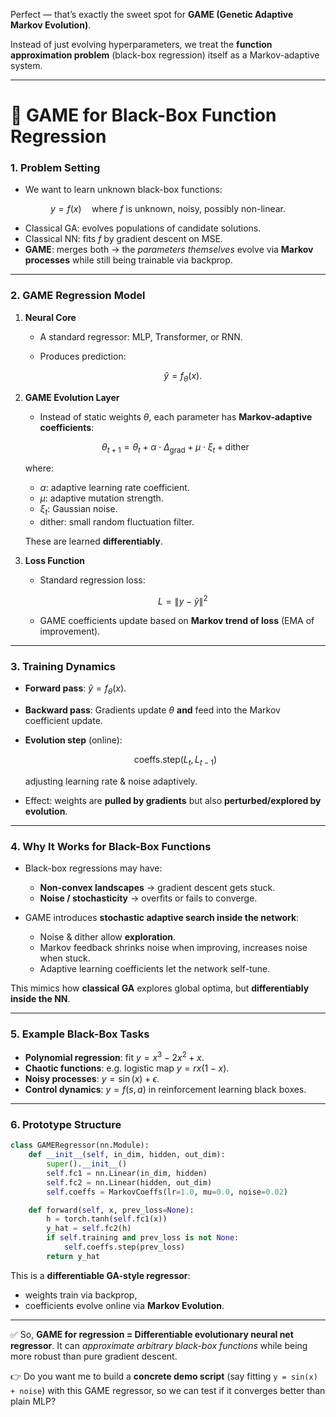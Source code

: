 Perfect — that’s exactly the sweet spot for **GAME (Genetic Adaptive Markov Evolution)**.

Instead of just evolving hyperparameters, we treat the **function approximation problem** (black-box regression) itself as a Markov-adaptive system.

---

# 🎯 GAME for Black-Box Function Regression

### 1. Problem Setting

* We want to learn unknown black-box functions:

$$
y = f(x) \quad \text{where } f \text{ is unknown, noisy, possibly non-linear}.
$$

* Classical GA: evolves populations of candidate solutions.
* Classical NN: fits $f$ by gradient descent on MSE.
* **GAME**: merges both → the *parameters themselves* evolve via **Markov processes** while still being trainable via backprop.

---

### 2. GAME Regression Model

1. **Neural Core**

   * A standard regressor: MLP, Transformer, or RNN.
   * Produces prediction:

     $$
     \hat{y} = f_\theta(x).
     $$

2. **GAME Evolution Layer**

   * Instead of static weights $\theta$, each parameter has **Markov-adaptive coefficients**:

   $$
   \theta_{t+1} = \theta_t + \alpha \cdot \Delta_\text{grad} + \mu \cdot \xi_t + \text{dither}
   $$

   where:

   * $\alpha$: adaptive learning rate coefficient.
   * $\mu$: adaptive mutation strength.
   * $\xi_t$: Gaussian noise.
   * dither: small random fluctuation filter.

   These are learned **differentiably**.

3. **Loss Function**

   * Standard regression loss:

     $$
     L = \| y - \hat{y} \|^2
     $$
   * GAME coefficients update based on **Markov trend of loss** (EMA of improvement).

---

### 3. Training Dynamics

* **Forward pass**:
  $\hat{y} = f_\theta(x)$.

* **Backward pass**:
  Gradients update $\theta$ **and** feed into the Markov coefficient update.

* **Evolution step** (online):

  $$
  \text{coeffs.step}(L_t, L_{t-1})
  $$

  adjusting learning rate & noise adaptively.

* Effect: weights are **pulled by gradients** but also **perturbed/explored by evolution**.

---

### 4. Why It Works for Black-Box Functions

* Black-box regressions may have:

  * **Non-convex landscapes** → gradient descent gets stuck.
  * **Noise / stochasticity** → overfits or fails to converge.
* GAME introduces **stochastic adaptive search inside the network**:

  * Noise & dither allow **exploration**.
  * Markov feedback shrinks noise when improving, increases noise when stuck.
  * Adaptive learning coefficients let the network self-tune.

This mimics how **classical GA** explores global optima, but **differentiably inside the NN**.

---

### 5. Example Black-Box Tasks

* **Polynomial regression**: fit $y = x^3 - 2x^2 + x$.
* **Chaotic functions**: e.g. logistic map $y = r x (1-x)$.
* **Noisy processes**: $y = \sin(x) + \epsilon$.
* **Control dynamics**: $y = f(s, a)$ in reinforcement learning black boxes.

---

### 6. Prototype Structure

```python
class GAMERegressor(nn.Module):
    def __init__(self, in_dim, hidden, out_dim):
        super().__init__()
        self.fc1 = nn.Linear(in_dim, hidden)
        self.fc2 = nn.Linear(hidden, out_dim)
        self.coeffs = MarkovCoeffs(lr=1.0, mu=0.0, noise=0.02)

    def forward(self, x, prev_loss=None):
        h = torch.tanh(self.fc1(x))
        y_hat = self.fc2(h)
        if self.training and prev_loss is not None:
            self.coeffs.step(prev_loss)
        return y_hat
```

This is a **differentiable GA-style regressor**:

* weights train via backprop,
* coefficients evolve online via **Markov Evolution**.

---

✅ So, **GAME for regression = Differentiable evolutionary neural net regressor**.
It can *approximate arbitrary black-box functions* while being more robust than pure gradient descent.

👉 Do you want me to build a **concrete demo script** (say fitting `y = sin(x) + noise`) with this GAME regressor, so we can test if it converges better than plain MLP?

